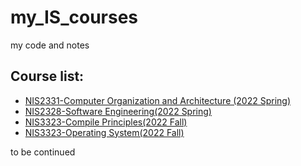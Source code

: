 # my_IS_courses
my code and notes
## Course list:
- [NIS2331-Computer Organization and Architecture (2022 Spring)](https://github.com/Younggkid/my_IS_courses/tree/main/NIS2331)
- [NIS2328-Software Engineering(2022 Spring)](https://github.com/Younggkid/my_IS_courses/tree/main/NIS2328)  
- [NIS3323-Compile Principles(2022 Fall)](https://github.com/Younggkid/my_IS_courses/tree/main/NIS3323)
- [NIS3323-Operating System(2022 Fall)](https://github.com/Younggkid/my_IS_courses/tree/main/NIS3325)

to be continued  